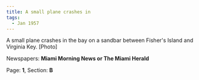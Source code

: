 ```yaml
---  
title: A small plane crashes in  
tags:  
  - Jan 1957  
---  
```

  
A small plane crashes in the bay on a sandbar between Fisher's Island and Virginia Key. [Photo]  
  
Newspapers: **Miami Morning News or The Miami Herald**  
  
Page: **1**, Section: **B** 
